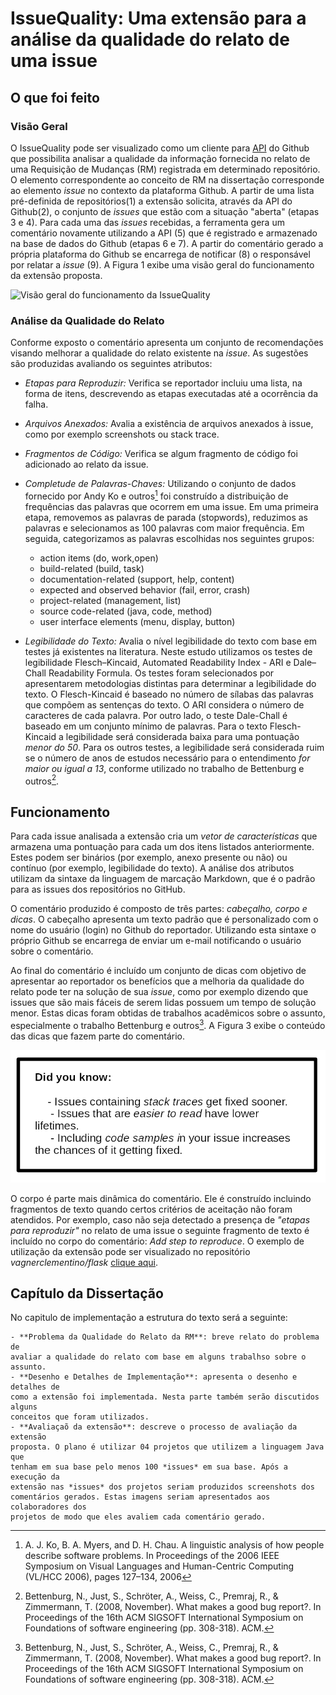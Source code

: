 # IssueQuality: Uma extensão para a análise da qualidade do relato de uma issue #

## O que foi feito ##

### Visão Geral ###

O IssueQuality pode ser visualizado como um cliente para
[API](http://www.url.com) do Github que possibilita analisar a qualidade da
informação fornecida no relato de uma Requisição de Mudanças (RM) registrada em
determinado repositório. O elemento correspondente ao conceito de RM na
dissertação corresponde ao elemento *issue* no contexto da plataforma Github. A
partir de uma lista pré-definida de repositórios(1) a extensão solicita, através
da API do Github(2), o conjunto de *issues* que estão com a situação "aberta"
(etapas 3 e 4). Para cada uma das *issues* recebidas, a ferramenta gera um
comentário novamente utilizando a API (5) que é registrado e armazenado na base
de dados do Github (etapas 6 e 7). A partir do comentário gerado a própria
plataforma do Github se encarrega de notificar (8) o responsável por relatar a
*issue* (9). A Figura 1 exibe uma visão geral do funcionamento da extensão
proposta.

![Visão geral do funcionamento da
IssueQuality](docs/diagrama_funcionamento_issuequality.png)

### Análise da Qualidade do Relato ###

Conforme exposto o comentário apresenta um conjunto de recomendações visando
melhorar a qualidade do relato existente na *issue*. As sugestões são produzidas
avaliando os seguintes atributos:

   - *Etapas para Reproduzir:* Verifica se reportador incluiu uma lista, na
	   forma de itens, descrevendo as etapas executadas até a ocorrência da
	   falha.
   - *Arquivos Anexados:* Avalia a existência de arquivos anexados à issue, como
	 por exemplo screenshots ou stack trace.
   - *Fragmentos de Código:* Verifica se algum fragmento de código foi
	   adicionado ao relato da issue.
   - *Completude de Palavras-Chaves:* Utilizando o conjunto de dados fornecido 
	 por Andy Ko e outros[^3] foi construído a distribuição de frequências das
	 palavras que ocorrem em uma issue. Em uma primeira etapa, removemos as
	 palavras de parada (stopwords), reduzimos as palavras e selecionamos as 100
	 palavras com maior frequência. Em seguida, categorizamos as palavras
	 escolhidas nos seguintes grupos:

		- action items  (do, work,open)
		- build-related (build, task)
		- documentation-related  (support, help, content)
		- expected and observed behavior (fail, error, crash)
		- project-related  (management, list)
		- source code-related (java, code, method)
		- user interface elements  (menu, display, button)

   - *Legibilidade do Texto:* Avalia o nível legibilidade do texto com base em
	   testes já existentes na literatura. Neste estudo utilizamos os testes de
	   legibilidade Flesch–Kincaid, Automated Readability Index - ARI e
	   Dale–Chall Readability Formula. Os testes foram selecionados por
	   apresentarem metodologias distintas para determinar a legibilidade do
	   texto. O Flesch-Kincaid é baseado no número de sílabas das palavras que
	   compõem as sentenças do texto. O ARI considera o número de caracteres de
	   cada palavra. Por outro lado, o teste Dale-Chall é baseado em um conjunto
	   mínimo de palavras. Para o texto Flesch-Kincaid a legibilidade será
	   considerada baixa para uma pontuação *menor do 50*. Para os outros
	   testes, a legibilidade será considerada ruim se o número de anos de
	   estudos necessário para o entendimento *for maior ou igual a 13*,
	   conforme utilizado no trabalho de Bettenburg e outros[^2].

## Funcionamento ##

Para cada issue analisada a extensão cria um *vetor de características* que
armazena uma pontuação para cada um dos itens listados anteriormente. Estes
podem ser binários (por exemplo, anexo presente ou não) ou contínuo (por
exemplo, legibilidade do texto). A análise dos atributos utilizam da sintaxe da
linguagem de marcação Markdown, que é o padrão para as issues dos repositórios
no GitHub.

O comentário produzido é composto de três partes: *cabeçalho, corpo e dicas*. O
cabeçalho apresenta um texto padrão que é personalizado com o nome do usuário
(login) no Github do reportador. Utilizando esta sintaxe o próprio Github se
encarrega de enviar um e-mail notificando o usuário sobre o comentário.

Ao final do comentário é incluído um conjunto de dicas com objetivo de
apresentar ao reportador os benefícios que a melhoria da qualidade do relato
pode ter na solução de sua *issue*, como por exemplo dizendo que issues que são
mais fáceis de serem lidas possuem um tempo de solução menor. Estas dicas foram
obtidas de trabalhos acadêmicos sobre o assunto, especialmente o trabalho
Bettenburg e outros[^2]. A Figura 3 exibe o conteúdo das dicas que fazem parte
do comentário.

![Dicas apresentadas ao reportador](docs/dicas.png)

O corpo é parte mais dinâmica do comentário. Ele é construído incluindo
fragmentos de texto quando certos critérios de aceitação não foram atendidos.
Por exemplo, caso não seja detectado a presença de *"etapas para reproduzir"* no
relato de uma issue o seguinte fragmento de texto é incluído no corpo do
comentário: *Add step to reproduce*. O exemplo de utilização da extensão pode
ser visualizado no repositório *vagnerclementino/flask* [clique
aqui](https://github.com/vagnerclementino/flask/issues/).

## Capítulo da Dissertação ##

No capitulo de implementação a estrutura do texto será a seguinte:

	- **Problema da Qualidade do Relato da RM**: breve relato do problema de
	avaliar a qualidade do relato com base em alguns trabalhso sobre o assunto.
	- **Desenho e Detalhes de Implementação**: apresenta o desenho e detalhes de
	como a extensão foi implementada. Nesta parte também serão discutidos alguns
	conceitos que foram utilizados.
	- **Avaliaçaõ da extensão**: descreve o processo de avaliação da extensão
	proposta. O plano é utilizar 04 projetos que utilizem a linguagem Java que
	tenham em sua base pelo menos 100 *issues* em sua base. Após a execução da
	extensão nas *issues* dos projetos seriam produzidos screenshots dos
	comentários gerados. Estas imagens seriam apresentados aos colaboradores dos
	projetos de modo que eles avaliem cada comentário gerado.

[^1]:No contexto do repositórios do Github uma Requisição de Mudança (RM)
  recebe o nome de issue.

[^2]: Bettenburg, N., Just, S., Schröter, A., Weiss, C., Premraj, R., &
  Zimmermann, T. (2008, November). What makes a good bug report?. In
  Proceedings of the 16th ACM SIGSOFT International Symposium on Foundations of
  software engineering (pp. 308-318). ACM.

[^3]: A. J. Ko, B. A. Myers, and D. H. Chau. A linguistic analysis
of how people describe software problems. In Proceedings of
the 2006 IEEE Symposium on Visual Languages and
Human-Centric Computing (VL/HCC 2006), pages 127–134,
2006
